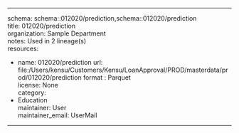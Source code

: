 


---  
schema: schema::012020/prediction,schema::012020/prediction  
title: 012020/prediction  
organization: Sample Department  
notes: Used in 2 lineage(s)  
resources:  
  - name: 012020/prediction 
    url: file:/Users/kensu/Customers/Kensu/LoanApproval/PROD/masterdata/prod/012020/prediction 
    format : Parquet  
license: None  
category:
  - Education  
maintainer: User  
maintainer_email: UserMail  
---